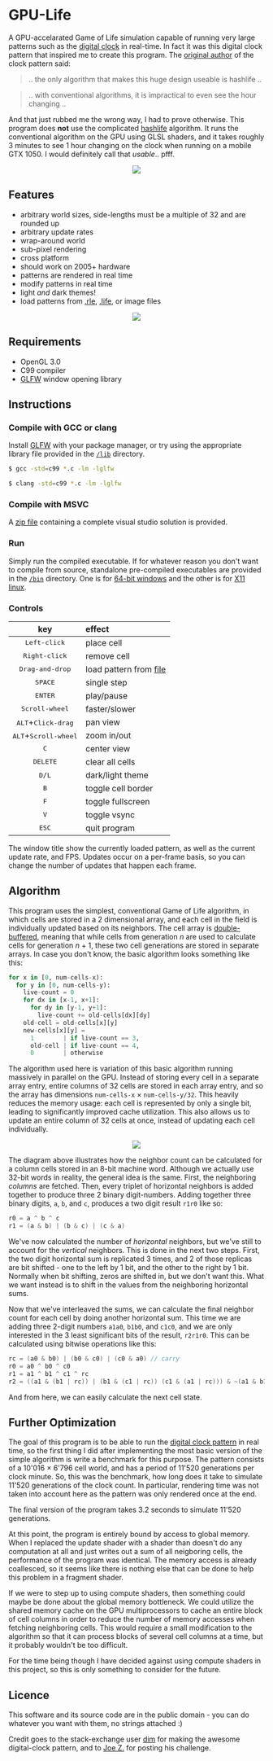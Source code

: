 # GPU-Life

A GPU-accelarated Game of Life simulation capable of running very large patterns such as the [digital clock](https://youtu.be/3NDAZ5g4EuU) in real-time. In fact it was this digital clock pattern that inspired me to create this program. The [original author](https://codegolf.stackexchange.com/a/111932) of the clock pattern said:

> .. the only algorithm that makes this huge design useable is hashlife .. 

> .. with conventional algorithms, it is impractical to even see the hour changing ..

And that just rubbed me the wrong way, I had to prove otherwise. This program does **not** use the complicated [hashlife](https://conwaylife.com/wiki/HashLife) algorithm. It runs the conventional algorithm on the GPU using GLSL shaders, and it takes roughly 3 minutes to see 1 hour changing on the clock when running on a mobile GTX 1050. I would definitely call that _usable_.. pfff.

<p align="center">
  <img src="./examples/clock.gif">
</p>

## Features

- arbitrary world sizes, side-lengths must be a multiple of 32 and are rounded up
- arbitrary update rates
- wrap-around world
- sub-pixel rendering
- cross platform
- should work on 2005+ hardware
- patterns are rendered in real time
- modify patterns in real time
- light _and_ dark themes!
- load patterns from [.rle](https://www.conwaylife.com/wiki/Run_Length_Encoded), [.life](https://www.conwaylife.com/wiki/Life_1.06), or image files

<p align="center">
  <img src="./examples/image-load.png">
</p>

## Requirements

- OpenGL 3.0
- C99 compiler
- [GLFW](https://www.glfw.org/) window opening library

## Instructions

### Compile with GCC or clang

Install [GLFW](https://www.glfw.org/download.html) with your package manager, or try using the appropriate library file provided in the [`/lib`](./lib) directory.

```bash
$ gcc -std=c99 *.c -lm -lglfw
```

```bash
$ clang -std=c99 *.c -lm -lglfw
```

### Compile with MSVC

A [zip file](./Visual%20Studio%20Solution.zip) containing a complete visual studio solution is provided.

### Run

Simply run the compiled executable. If for whatever reason you don't want to compile from source, standalone pre-compiled executables are provided in the [`/bin`](./bin) directory. One is for [64-bit windows](./bin/GPU%20Life.exe) and the other is for [X11 linux](./bin/gpulife.out).

### Controls

| key                                     |    effect |
|:---------------------------------------:| :----------
|<kbd>Left-click</kbd>                    | place cell
|<kbd>Right-click</kbd>                   | remove cell
|<kbd>Drag-and-drop</kbd>                 | load pattern from [file](https://www.conwaylife.com/wiki/Category:File_formats)
|<kbd>SPACE</kbd>                         | single step
|<kbd>ENTER</kbd>                         | play/pause
|<kbd>Scroll-wheel</kbd>                  | faster/slower
|<kbd>ALT</kbd>+<kbd>Click-drag</kbd>     | pan view
|<kbd>ALT</kbd>+<kbd>Scroll-wheel</kbd>   | zoom in/out
|<kbd>C</kbd>                             | center view
|<kbd>DELETE</kbd>                        | clear all cells
|<kbd>D`/`L</kbd>                         | dark/light theme
|<kbd>B</kbd>                             | toggle cell border
|<kbd>F</kbd>                             | toggle fullscreen
|<kbd>V</kbd>                             | toggle vsync
|<kbd>ESC</kbd>                           | quit program

The window title show the currently loaded pattern, as well as the current update rate, and FPS. Updates occur on a per-frame basis, so you can change the number of updates that happen each frame.

## Algorithm

This program uses the simplest, conventional Game of Life algorithm, in which cells are stored in a 2 dimensional array, and each cell in the field is individually updated based on its neighbors. The cell array is [double-buffered](https://gameprogrammingpatterns.com/double-buffer.html), meaning that while cells from generation _n_ are used to calculate cells for generation _n_ + 1, these two cell generations are stored in separate arrays. In case you don't know, the basic algorithm looks something like this:

```python
for x in [0, num-cells-x):
  for y in [0, num-cells-y):
    live-count = 0
    for dx in [x-1, x+1]:
      for dy in [y-1, y+1]:
        live-count += old-cells[dx][dy]
    old-cell = old-cells[x][y]
    new-cells[x][y] =
      1        | if live-count == 3,
      old-cell | if live-count == 4,
      0        | otherwise
```

The algorithm used here is variation of this basic algorithm running massively in parallel on the GPU. Instead of storing every cell in a separate array entry, entire columns of 32 cells are stored in each array entry, and so the array has dimensions `num-cells-x` × `num-cells-y/32`. This heavily reduces the memory usage: each cell is represented by only a single bit, leading to significantly improved cache utilization. This also allows us to update an entire column of 32 cells at once, instead of updating each cell individually.

<p align="center">
  <img src="./examples/diagram.png">
</p>

The diagram above illustrates how the neighbor count can be calculated for a column cells stored in an 8-bit machine word. Although we actually use 32-bit words in reality, the general idea is the same. First, the neighboring _columns_ are fetched. Then, every triplet of horizontal neighbors is added together to produce three 2 binary digit-numbers. Adding together three binary digits, `a`, `b`, and `c`, produces a two digit result `r1r0` like so:

```csharp
r0 = a ^ b ^ c
r1 = (a & b) | (b & c) | (c & a)
```

We've now calculated the number of _horizontal_ neighbors, but we've still to account for the _vertical_ neighbors. This is done in the next two steps. First, the two digit horizontal sum is replicated 3 times, and 2 of those replicas are bit shifted - one to the left by 1 bit, and the other to the right by 1 bit. Normally when bit shifting, zeros are shifted in, but we don't want this. What we want instead is to shift in the values from the neighboring horizontal sums. 

Now that we've interleaved the sums, we can calculate the final neighbor count for each cell by doing another horizontal sum. This time we are adding three 2-digit numbers `a1a0`, `b1b0`, and `c1c0`, and we are only interested in the 3 least significant bits of the result, `r2r1r0`. This can be calculated using bitwise operations like this:

```csharp
rc = (a0 & b0) | (b0 & c0) | (c0 & a0) // carry
r0 = a0 ^ b0 ^ c0
r1 = a1 ^ b1 ^ c1 ^ rc
r2 = ((a1 & (b1 | rc)) | (b1 & (c1 | rc)) (c1 & (a1 | rc))) & ~(a1 & b1 & c1 & rc)
```

And from here, we can easily calculate the next cell state.

## Further Optimization

The goal of this program is to be able to run the [digital clock pattern](https://codegolf.stackexchange.com/a/111932) in real time, so the first thing I did after implementing the most basic version of the simple algorithm is write a benchmark for this purpose. The pattern consists of a 10'016 × 6'796 cell world, and has a period of 11'520 generations per clock minute. So, this was the benchmark, how long does it take to simulate 11'520 generations of the clock count. In particular, rendering time was not taken into account here as the pattern was only rendered once at the end.

The final version of the program takes 3.2 seconds to simulate 11'520 generations.

At this point, the program is entirely bound by access to global memory. When I replaced the update shader with a shader than doesn't do any computation at all and just writes out a sum of all neigboring cells, the performance of the program was identical. The memory access is already coallesced, so it seems like there is nothing else that can be done to help this problem in a fragment shader.

If we were to step up to using compute shaders, then something could maybe be done about the global memory bottleneck. We could utilize the shared memory cache on the GPU multiprocessors to cache an entire block of cell columns in order to reduce the number of memory accesses when fetching neighboring cells. This would require a small modification to the algorithm so that it can process blocks of several cell columns at a time, but it probably wouldn't be too difficult.

For the time being though I have decided against using compute shaders in this project, so this is only something to consider for the future. 

## Licence

This software and its source code are in the public domain - you can do whatever you want with them, no strings attached :)

Credit goes to the stack-exchange user [dim](https://codegolf.stackexchange.com/users/64412/dim) for making the awesome digital-clock pattern, and to [Joe Z.](https://codegolf.stackexchange.com/users/7110/joe-z) for posting his challenge.
